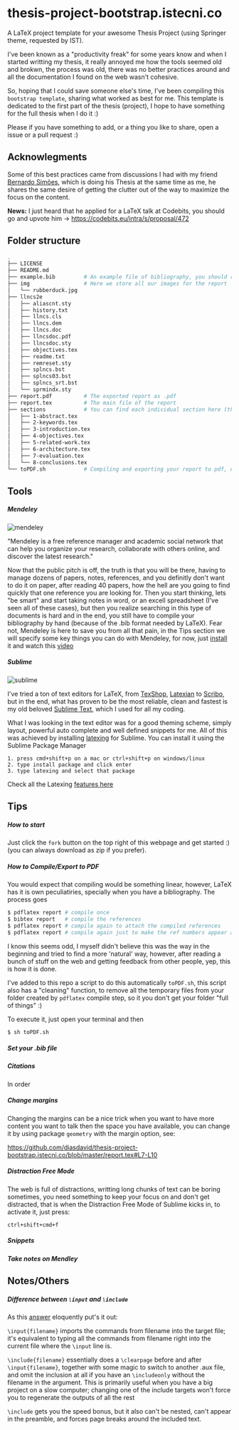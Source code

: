 thesis-project-bootstrap.istecni.co
===================================

A LaTeX project template for your awesome Thesis Project (using Springer theme, requested  by IST).

I've been known as a "productivity freak" for some years know and when I started writting my thesis, it really annoyed me how the tools seemed old and brokwn, the process was old, there was no better practices around and all the documentation I found on the web wasn't cohesive. 

So, hoping that I could save someone else's time, I've been compiling this `bootstrap template`, sharing what worked as best for me. This template is dedicated to the first part of the thesis (project), I hope to have something for the full thesis when I do it :)

Please if you have something to add, or a thing you like to share, open a issue or a pull request :)

## Acknowlegments 

Some of this best practices came from discussions I had with my friend [Bernardo Simões](https://github.com/golfadas), which is doing his Thesis at the same time as me, he shares the same desire of getting the clutter out of the way to maximize the focus on the content.

**News:** I just heard that he applied for a LaTeX talk at Codebits, you should go and upvote him -> https://codebits.eu/intra/s/proposal/472


## Folder structure

```bash
.
├── LICENSE
├── README.md
├── example.bib         # An example file of bibliography, you should replace with your own
├── img                 # Here we store all our images for the report
│   └── rubberduck.jpg
├── llncs2e
│   ├── aliascnt.sty
│   ├── history.txt
│   ├── llncs.cls
│   ├── llncs.dem
│   ├── llncs.doc
│   ├── llncsdoc.pdf
│   ├── llncsdoc.sty
│   ├── objectives.tex
│   ├── readme.txt
│   ├── remreset.sty
│   ├── splncs.bst
│   ├── splncs03.bst
│   ├── splncs_srt.bst
│   └── sprmindx.sty
├── report.pdf          # The exported report as .pdf
├── report.tex          # The main file of the report
├── sections            # You can find each individual section here (these are the requested)
│   ├── 1-abstract.tex
│   ├── 2-keywords.tex
│   ├── 3-introduction.tex
│   ├── 4-objectives.tex
│   ├── 5-related-work.tex
│   ├── 6-architecture.tex
│   ├── 7-evaluation.tex
│   └── 8-conclusions.tex
└── toPDF.sh            # Compiling and exporting your report to pdf, use $ sh toPDF.sh to run it 
```

## Tools

##### Mendeley 

![mendeley](http://d3fildg3jlcvty.cloudfront.net/20140120-01/graphics/commonnew/logo-mendeley.png)

"Mendeley is a free reference manager and academic social network that can help you organize your research, collaborate with others online, and discover the latest research."

Now that the public pitch is off, the truth is that you will be there, having to manage dozens of papers, notes, references, and you definitly don't want to do it on paper, after reading 40 papers, how the hell are you going to find quickly that one reference you are looking for. Then you start thinking, lets "be smart" and start taking notes in word, or an excell spreadsheet (I've seen all of these cases), but then you realize searching in this type of documents is hard and in the end, you still have to compile your bibliography by hand (because of the .bib format needed by LaTeX). Fear not, Mendeley is here to save you from all that pain, in the Tips section we will specify some key things you can do with Mendeley, for now, just [install](http://www.mendeley.com/) it and watch this [video](http://vimeo.com/26866765) 

##### Sublime

![sublime](http://upload.wikimedia.org/wikipedia/en/4/4c/Sublime_Text_Logo.png)

I've tried a ton of text editors for LaTeX, from [TexShop](http://pages.uoregon.edu/koch/texshop/), [Latexian](http://tacosw.com/latexian/) to [Scribo](https://www.macupdate.com/app/mac/30939/scribo), but in the end, what has proven to be the most reliable, clean and fastest is my old beloved [Sublime Text](http://www.sublimetext.com/), which I used for all my coding.

What I was looking in the text editor was for a good theming scheme, simply layout, powerful auto complete and well defined snippets for me. All of this was achieved by installing [latexing](http://www.latexing.com/) for Sublime. You can install it using the Sublime Package Manager

```
1. press cmd+shift+p on a mac or ctrl+shift+p on windows/linux
2. type install package and click enter
3. type latexing and select that package
```

Check all the Latexing [features here](http://www.latexing.com/features.html)

## Tips

##### How to start

Just click the `fork` button on the top right of this webpage and get started :) (you can always download as zip if you prefer).

##### How to Compile/Export to PDF

You would expect that compiling would be something linear, however, LaTeX has it is own peculiatiries, specially when you have a bibliography. The process goes

```bash
$ pdflatex report # compile once
$ bibtex report   # compile the references
$ pdflatex report # compile again to attach the compiled references
$ pdflatex report # compile again just to make the ref numbers appear accordingly
```

I know this seems odd, I myself didn't believe this was the way in the beginning and tried to find a more 'natural' way, however, after reading a bunch of stuff on the web and getting feedback from other people, yep, this is how it is done.

I've added to this repo a script to do this automatically `toPDF.sh`, this script also has a "cleaning" function, to remove all the temporary files from your folder created by `pdflatex` compile step, so it you don't get your folder "full of things" :)

To execute it, just open your terminal and then

```bash
$ sh toPDF.sh
```

##### Set your .bib file




##### Citations

In order 


##### Change margins

Changing the margins can be a nice trick when you want to have more content you want to talk then the space you have available, you can change it by using package `geometry` with the margin option, see:

https://github.com/diasdavid/thesis-project-bootstrap.istecni.co/blob/master/report.tex#L7-L10



##### Distraction Free Mode

The web is full of distractions, writting long chunks of text can be boring sometimes, you need something to keep your focus on and don't get distracted, that is when the Distraction Free Mode of Sublime kicks in, to activate it, just press:

```
ctrl+shift+cmd+f
```

##### Snippets



##### Take notes on Mendley 



## Notes/Others

##### Difference between `\input` and `\include`

As this [answer](http://tex.stackexchange.com/a/250) eloquently put's it out:

`\input{filename}` imports the commands from filename into the target file; it's equivalent to typing all the commands from filename right into the current file where the `\input` line is.

`\include{filename}` essentially does a `\clearpage` before and after `\input{filename}`, together with some magic to switch to another .aux file, and omit the inclusion at all if you have an `\includeonly` without the filename in the argument. This is primarily useful when you have a big project on a slow computer; changing one of the include targets won't force you to regenerate the outputs of all the rest

`\include` gets you the speed bonus, but it also can't be nested, can't appear in the preamble, and forces page breaks around the included text.
